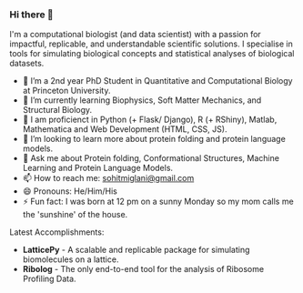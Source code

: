 ### Hi there 👋

I'm a computational biologist (and data scientist) with a passion for impactful, replicable, and understandable scientific solutions. I specialise in tools for simulating biological concepts and statistical analyses of biological datasets.

- 🔭 I’m a 2nd year PhD Student in Quantitative and Computational Biology at Princeton University.
- 🌱 I’m currently learning Biophysics, Soft Matter Mechanics, and Structural Biology.
- :notebook: I am proficienct in Python (+ Flask/ Django), R (+ RShiny), Matlab, Mathematica and Web Development (HTML, CSS, JS).
- 🤔 I’m looking to learn more about protein folding and protein language models.
- 💬 Ask me about Protein folding, Conformational Structures, Machine Learning and Protein Language Models.
- 📫 How to reach me: sohitmiglani@gmail.com
- 😄 Pronouns: He/Him/His
- ⚡ Fun fact: I was born at 12 pm on a sunny Monday so my mom calls me the 'sunshine' of the house.

Latest Accomplishments:
- **LatticePy** - A scalable and replicable package for simulating biomolecules on a lattice.
- **Ribolog** - The only end-to-end tool for the analysis of Ribosome Profiling Data.
